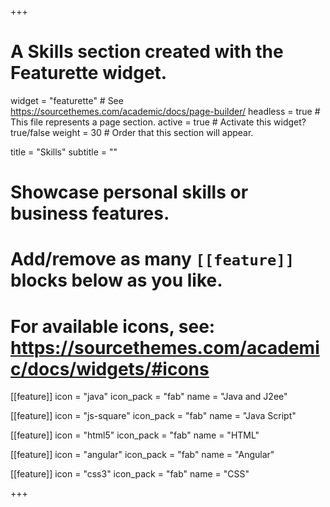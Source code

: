 +++
# A Skills section created with the Featurette widget.
widget = "featurette"  # See https://sourcethemes.com/academic/docs/page-builder/
headless = true  # This file represents a page section.
active = true  # Activate this widget? true/false
weight = 30  # Order that this section will appear.

title = "Skills"
subtitle = ""

# Showcase personal skills or business features.
# 
# Add/remove as many `[[feature]]` blocks below as you like.
# 
# For available icons, see: https://sourcethemes.com/academic/docs/widgets/#icons

[[feature]]
  icon = "java"
  icon_pack = "fab"
  name = "Java and J2ee"
  
  
[[feature]]
  icon = "js-square"
  icon_pack = "fab"
  name = "Java Script"
   
  
[[feature]]
  icon = "html5"
  icon_pack = "fab"
  name = "HTML"

[[feature]]
  icon = "angular"
  icon_pack = "fab"
  name = "Angular"
  
  [[feature]]
  icon = "css3"
  icon_pack = "fab"
  name = "CSS"
  

+++
